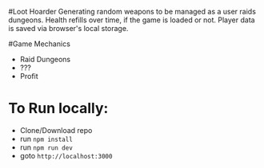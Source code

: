 #Loot Hoarder
Generating random weapons to be managed as a user raids dungeons. Health refills over time, if the game is loaded or not. Player data is saved via browser's local storage.

#Game Mechanics
* Raid Dungeons
* ???
* Profit

# To Run locally:
* Clone/Download repo
* run ```npm install```
* run ```npm run dev```
* goto ```http://localhost:3000```
